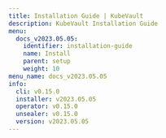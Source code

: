 ```yaml
---
title: Installation Guide | KubeVault
description: KubeVault Installation Guide
menu:
  docs_v2023.05.05:
    identifier: installation-guide
    name: Install
    parent: setup
    weight: 10
menu_name: docs_v2023.05.05
info:
  cli: v0.15.0
  installer: v2023.05.05
  operator: v0.15.0
  unsealer: v0.15.0
  version: v2023.05.05
---
```


